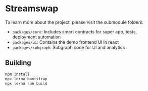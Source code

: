# Streamswap

To learn more about the project, please visit the submodule folders:

* `packages/core`: Includes smart contracts for super app, tests, deployment automation
* `packages/ui`: Contains the demo frontend UI in react
* `packages/subgraph`: Subgraph code for UI and analytics

## Building
```bash
npm install
npx lerna bootstrap
npx lerna run build
```
